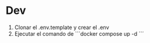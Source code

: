 # Dev

1. Clonar el .env.template y crear el .env
2. Ejecutar el comando de ```docker compose up -d ´´´